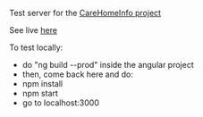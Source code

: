 Test server for the [CareHomeInfo project](https://github.com/civicreactor/CareHomeInfo)

See live [here](http://carehome-app-test.herokuapp.com/)

To test locally:

- do "ng build --prod" inside the angular project
- then, come back here and do:
- npm install
- npm start
- go to localhost:3000
